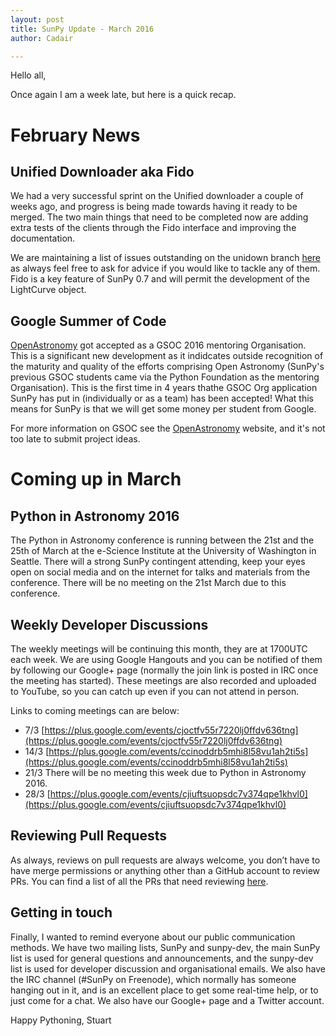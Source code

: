 ```yaml
---
layout: post
title: SunPy Update - March 2016
author: Cadair

---
```


Hello all,

Once again I am a week late, but here is a quick recap.

# February News

## Unified Downloader aka Fido

We had a very successful sprint on the Unified downloader a couple of weeks ago, and progress is being made towards having it ready to be merged. The two main things that need to be completed now are adding extra tests of the clients through the Fido interface and improving the documentation.

We are maintaining a list of issues outstanding on the unidown branch [here](https://github.com/sunpy/sunpy/issues?q=is%3Aissue+is%3Aopen+label%3Aunidown) as always feel free to ask for advice if you would like to tackle any of them.  Fido is a key feature of SunPy 0.7 and will permit the development of the LightCurve object.


## Google Summer of Code

[OpenAstronomy](http://openastronomy.org) got accepted as a GSOC 2016 mentoring Organisation.  This is a significant new development as it indidcates outside recognition of the maturity and quality of the efforts comprising Open Astronomy (SunPy's previous GSOC students came via the Python Foundation as the mentoring Organisation).  This is the first time in 4 years thathe GSOC Org application SunPy has put in (individually or as a team) has been accepted! What this means for SunPy is that we will get some money per student from Google.

For more information on GSOC see the [OpenAstronomy](http://openastronomy.org) website, and it's not too late to submit project ideas.


# Coming up in March

## Python in Astronomy 2016

The Python in Astronomy conference is running between the 21st and the 25th of March at the e-Science Institute at the University of Washington in Seattle.
There will a strong SunPy contingent attending, keep your eyes open on social media and on the internet for talks and materials from the conference.
There will be no meeting on the 21st March due to this conference.

## Weekly Developer Discussions

The weekly meetings will be continuing this month, they are at 1700UTC each
week. We are using Google Hangouts and you can be notified of them by following
our Google+ page (normally the join link is posted in IRC once the meeting has
started). These meetings are also recorded and uploaded to YouTube, so you can
catch up even if you can not attend in person.

Links to coming meetings can are below:

- 7/3 [https://plus.google.com/events/cjoctfv55r7220lj0ffdv636tng](https://plus.google.com/events/cjoctfv55r7220lj0ffdv636tng)
- 14/3 [https://plus.google.com/events/ccinoddrb5mhi8l58vu1ah2ti5s](https://plus.google.com/events/ccinoddrb5mhi8l58vu1ah2ti5s)
- 21/3 There will be no meeting this week due to Python in Astronomy 2016.
- 28/3 [https://plus.google.com/events/cjiuftsuopsdc7v374qpe1khvl0](https://plus.google.com/events/cjiuftsuopsdc7v374qpe1khvl0)


## Reviewing Pull Requests

As always, reviews on pull requests are always welcome, you don’t have to have
merge permissions or anything other than a GitHub account to review PRs. You can
find a list of all the PRs that need reviewing [here](https://github.com/sunpy/sunpy/labels/%5BReview%5D).


## Getting in touch

Finally, I wanted to remind everyone about our public communication methods. We
have two mailing lists, SunPy and sunpy-dev, the main SunPy list is used for
general questions and announcements, and the sunpy-dev list is used for
developer discussion and organisational emails. We also have the IRC channel
(#SunPy on Freenode), which normally has someone hanging out in it, and is an
excellent place to get some real-time help, or to just come for a chat. We also
have our Google+ page and a Twitter account.

Happy Pythoning,
Stuart

